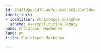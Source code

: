 ```yaml
---
id: 3745fd9e-c470-4efe-a03d-865a21a02dee
identifiers:
- identifier: christoper_mushohwe
  scheme: everypolitician_legacy
name: Christoper Mushohwe
lang: en
title: Christoper Mushohwe

---
```

